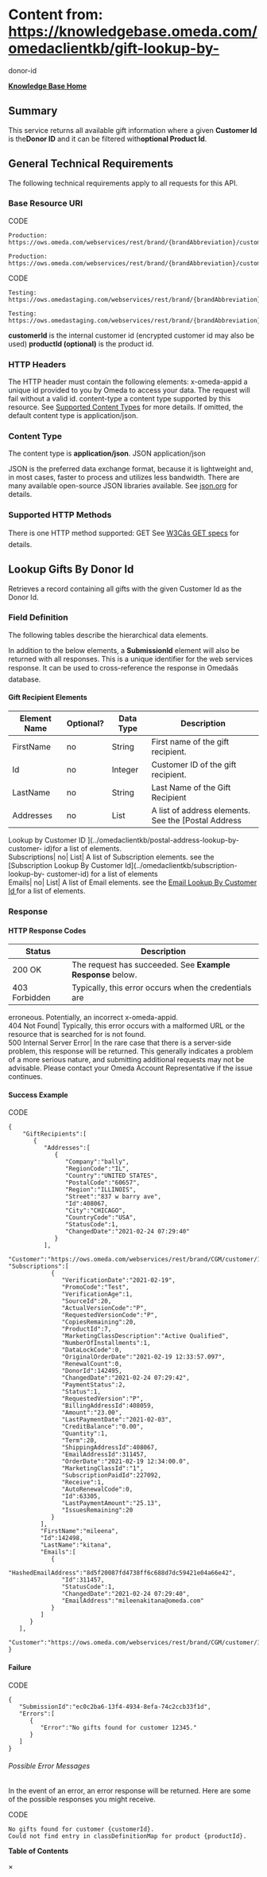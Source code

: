 # Content from: https://knowledgebase.omeda.com/omedaclientkb/gift-lookup-by-
donor-id

[**Knowledge Base Home**](../omedaclientkb/)

## Summary

This service returns all available gift information where a given **Customer
Id** is the**Donor ID** and it can be filtered with**optional Product Id**.

## General Technical Requirements

The following technical requirements apply to all requests for this API.

### Base Resource URI

CODE

    
    
    Production: https://ows.omeda.com/webservices/rest/brand/{brandAbbreviation}/customer/{customerId}/gift/*
    
    Production: https://ows.omeda.com/webservices/rest/brand/{brandAbbreviation}/customer/{customerId}/gift/product/{productId}/*

CODE

    
    
    Testing: https://ows.omedastaging.com/webservices/rest/brand/{brandAbbreviation}/customer/{customerId}/gift/*
    
    Testing: https://ows.omedastaging.com/webservices/rest/brand/{brandAbbreviation}/customer/{customerId}/gift/product/{productId}/*

**customerId** is the internal customer id (encrypted customer id may also be
used) **productId (optional)** is the product id.

### HTTP Headers

The HTTP header must contain the following elements: x-omeda-appid a unique id
provided to you by Omeda to access your data. The request will fail without a
valid id. content-type a content type supported by this resource. See
[Supported Content Types](../omedaclientkb/subscription-lookup-by-customer-id)
for more details. If omitted, the default content type is application/json.

### Content Type

The content type is **application/json**. JSON application/json

JSON is the preferred data exchange format, because it is lightweight and, in
most cases, faster to process and utilizes less bandwidth. There are many
available open-source JSON libraries available. See
[json.org](http://www.json.org/) for details.

### Supported HTTP Methods

There is one HTTP method supported: GET See [W3Câs GET
specs](http://www.w3.org/Protocols/rfc2616/rfc2616-sec9.html#sec9.3) for
details.

## Lookup Gifts By Donor Id

Retrieves a record containing all gifts with the given Customer Id as the
Donor Id.

### Field Definition

The following tables describe the hierarchical data elements.

In addition to the below elements, a **SubmissionId** element will also be
returned with all responses. This is a unique identifier for the web services
response. It can be used to cross-reference the response in Omedaâs
database.

#### Gift Recipient Elements

Element Name| **Optional?**| **Data Type**|  Description  
---|---|---|---  
FirstName| no| String| First name of the gift recipient.  
Id| no| Integer| Customer ID of the gift recipient.  
LastName| no| String| Last Name of the Gift Recipient  
Addresses| no| List| A list of address elements. See the [Postal Address
Lookup by Customer ID ](../omedaclientkb/postal-address-lookup-by-customer-
id)for a list of elements.  
Subscriptions| no| List| A list of Subscription elements. see the
[Subscription Lookup By Customer Id](../omedaclientkb/subscription-lookup-by-
customer-id) for a list of elements  
Emails| no| List| A list of Email elements. see the [Email Lookup By Customer
Id ](../omedaclientkb/email-address-lookup-by-customer-id)for a list of
elements.  
  
### Response

#### HTTP Response Codes

Status| Description  
---|---  
200 OK| The request has succeeded. See **Example Response** below.  
403 Forbidden| Typically, this error occurs when the credentials are
erroneous. Potentially, an incorrect x-omeda-appid.  
404 Not Found| Typically, this error occurs with a malformed URL or the
resource that is searched for is not found.  
500 Internal Server Error| In the rare case that there is a server-side
problem, this response will be returned. This generally indicates a problem of
a more serious nature, and submitting additional requests may not be
advisable. Please contact your Omeda Account Representative if the issue
continues.  
  
#### Success Example

CODE

    
    
    {
        "GiftRecipients":[
           {
              "Addresses":[
                 {
                    "Company":"bally",
                    "RegionCode":"IL",
                    "Country":"UNITED STATES",
                    "PostalCode":"60657",
                    "Region":"ILLINOIS",
                    "Street":"837 w barry ave",
                    "Id":408067,
                    "City":"CHICAGO",
                    "CountryCode":"USA",
                    "StatusCode":1,
                    "ChangedDate":"2021-02-24 07:29:40"
                 }
              ],
              "Customer":"https://ows.omeda.com/webservices/rest/brand/CGM/customer/142498/",          
    "Subscriptions":[
                {
                   "VerificationDate":"2021-02-19",
                   "PromoCode":"Test",
                   "VerificationAge":1,
                   "SourceId":20,
                   "ActualVersionCode":"P",
                   "RequestedVersionCode":"P",
                   "CopiesRemaining":20,
                   "ProductId":7,
                   "MarketingClassDescription":"Active Qualified",
                   "NumberOfInstallments":1,
                   "DataLockCode":0,
                   "OriginalOrderDate":"2021-02-19 12:33:57.097",
                   "RenewalCount":0,
                   "DonorId":142495,
                   "ChangedDate":"2021-02-24 07:29:42",
                   "PaymentStatus":2,
                   "Status":1,
                   "RequestedVersion":"P",
                   "BillingAddressId":408059,
                   "Amount":"23.00",
                   "LastPaymentDate":"2021-02-03",
                   "CreditBalance":"0.00",
                   "Quantity":1,
                   "Term":20,
                   "ShippingAddressId":408067,
                   "EmailAddressId":311457,
                   "OrderDate":"2021-02-19 12:34:00.0",
                   "MarketingClassId":"1",
                   "SubscriptionPaidId":227092,
                   "Receive":1,
                   "AutoRenewalCode":0,
                   "Id":63305,
                   "LastPaymentAmount":"25.13",
                   "IssuesRemaining":20
                }
             ],
             "FirstName":"mileena",
             "Id":142498,
             "LastName":"kitana",
             "Emails":[
                {
                   "HashedEmailAddress":"8d5f20087fd4738ff6c688d7dc59421e04a66e42",
                   "Id":311457,
                   "StatusCode":1,
                   "ChangedDate":"2021-02-24 07:29:40",
                   "EmailAddress":"mileenakitana@omeda.com"
                }
             ]
          }
       ],
       "Customer":"https://ows.omeda.com/webservices/rest/brand/CGM/customer/142495/*"
    }

#### Failure

CODE

    
    
    {
       "SubmissionId":"ec0c2ba6-13f4-4934-8efa-74c2ccb33f1d",
       "Errors":[
          {
             "Error":"No gifts found for customer 12345."
          }
       ]
    }

###### Possible Error Messages

In the event of an error, an error response will be returned. Here are some of
the possible responses you might receive.

CODE

    
    
    No gifts found for customer {customerId}.
    Could not find entry in classDefinitionMap for product {productId}.
    

**Table of Contents**

×

